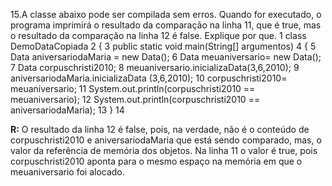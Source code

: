 15.A classe abaixo pode ser compilada sem erros. Quando for executado, o 
programa imprimirá o resultado da comparação na linha 11, que é true, 
mas o resultado da comparação na linha 12 é false. Explique por que.
1 class DemoDataCopiada
2 {
3 public static void main(String[] argumentos)
4 {
5 Data aniversariodaMaria = new Data();
6 Data meuaniversario= new Data();
7 Data corpuschristi2010;
8 meuaniversario.inicializaData(3,6,2010);
9 aniversariodaMaria.inicializaData (3,6,2010);
10 corpuschristi2010= meuaniversario;
11 System.out.println(corpuschristi2010 == meuaniversario);
12 System.out.println(corpuschristi2010 == aniversariodaMaria);
13 }
14 

**R:** O resultado da linha 12 é false, pois, na verdade, não é o conteúdo de corpuschristi2010 e aniversariodaMaria que está sendo comparado, mas, o valor da referência de memória dos objetos. Na linha 11 o valor é true, pois corpuschristi2010 aponta para o mesmo espaço na memória em que o meuaniversario foi alocado.